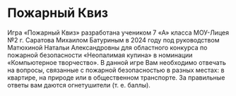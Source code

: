 # Пожарный Квиз
Игра «Пожарный Квиз» разработана учеником 7 «А» класса МОУ-Лицея №2 г. Саратова Михаилом Батуриным в 2024 году под руководством Матюхиной Натальи Александровны для областного конкурса по пожарной безопасности «Неопалимая купина» в номинации «Компьютерное творчество».
В данной игре Вам необходимо отвечать на вопросы, связанные с пожарной безопасностью в разных местах: в квартире, на природе или в общественном транспорте. За правильные ответы вам даются огнетушители (т. е. баллы).
